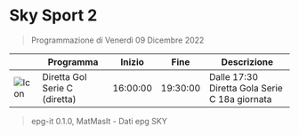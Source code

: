 # Sky Sport 2
> Programmazione di Venerdì 09 Dicembre 2022

||Programma|Inizio|Fine|Descrizione|
|---|---|---|---|---|
|![Icon](https://guidatv.sky.it/uuid/130d5987-6cb8-4e27-9d77-bcbc174ddce0/cover?md5ChecksumParam=055d4ef3cf5bf61a31c35855debfa069)|Diretta Gol Serie C (diretta)|16:00:00|19:30:00|Dalle 17:30 Diretta Gola Serie C 18a giornata



 > epg-it 0.1.0, MatMasIt - Dati epg SKY